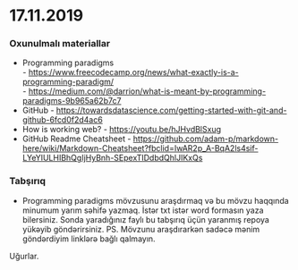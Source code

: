 # 17.11.2019

### Oxunulmalı materiallar <br/>

- Programming paradigms <br/> - https://www.freecodecamp.org/news/what-exactly-is-a-programming-paradigm/ <br/>
                        - https://medium.com/@darrion/what-is-meant-by-programming-paradigms-9b965a62b7c7
- GitHub - https://towardsdatascience.com/getting-started-with-git-and-github-6fcd0f2d4ac6
- How is working web? - https://youtu.be/hJHvdBlSxug
- GitHub Readme Cheatsheet - https://github.com/adam-p/markdown-here/wiki/Markdown-Cheatsheet?fbclid=IwAR2p_A-BqA2ls4sif-LYeYIULHIBhQgIjHyBnh-SEpexTIDdbdQhlJIKxQs

### Tabşırıq <br/>

- Programming paradigms mövzusunu araşdırmaq və bu mövzu haqqında minumum yarım səhifə yazmaq. İstər txt istər word formasın yaza bilersiniz. Sonda yaradığınız faylı bu tabşırıq üçün yaranmış repoya yükəyib göndərirsiniz.
PS. Mövzunu araşdırarkən sadəcə mənim göndərdiyim linklərə bağlı qalmayın.

Uğurlar.

